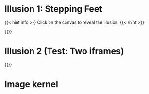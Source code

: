 # Illusion 1: Stepping Feet

{{< hint info >}} Click on the canvas to reveal the illusion. {{< /hint >}}

{{<p5-iframe ver="1.4.2" sketch="/showcase/sketches/illusions/SteppingFeet.js" lib1="https://cdnjs.cloudflare.com/ajax/libs/p5.js/1.4.2/p5.min.js" width="405" height="258">}}

# Illusion 2 (Test: Two iframes)

{{<p5-iframe ver="1.4.2" sketch="/showcase/sketches/illusions/SteppingFeet.js" lib1="https://cdnjs.cloudflare.com/ajax/libs/p5.js/1.4.2/p5.min.js" width="405" height="258">}}

# Image kernel

